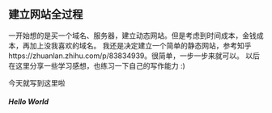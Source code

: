 ## 建立网站全过程
一开始想的是买一个域名、服务器，建立动态网站。但是考虑到时间成本，金钱成本，再加上没我喜欢的域名。
我还是决定建立一个简单的静态网站，参考知乎https://zhuanlan.zhihu.com/p/83834939。很简单，一步一步来就可以。
以后在这里分享一些学习感想，也练习一下自己的写作能力 :)

今天就写到这里啦

##### Hello World

